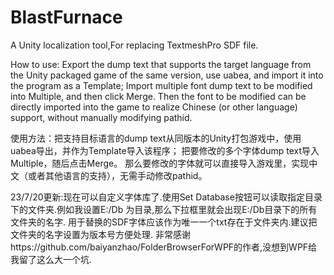
# BlastFurnace
A Unity localization tool,For replacing TextmeshPro SDF file.


How to use: Export the dump text that supports the target language from the Unity packaged game of the same version, use uabea, and import it into the program as a Template;
Import multiple font dump text to be modified into Multiple, and then click Merge.
Then the font to be modified can be directly imported into the game to realize Chinese (or other language) support, without manually modifying pathid.


使用方法：把支持目标语言的dump text从同版本的Unity打包游戏中，使用uabea导出，并作为Template导入该程序；
把要修改的多个字体dump text导入Multiple，随后点击Merge。
那么要修改的字体就可以直接导入游戏里，实现中文（或者其他语言的支持），无需手动修改pathid。

23/7/20更新:现在可以自定义字体库了.使用Set Database按钮可以读取指定目录下的文件夹.例如我设置E:/Db 为目录,那么下拉框里就会出现E:/Db目录下的所有文件夹的名字.
用于替换的SDF字体应该作为唯一一个txt存在于文件夹内.建议把文件夹的名字设置为版本号方便处理.
非常感谢https://github.com/baiyanzhao/FolderBrowserForWPF的作者,没想到WPF给我留了这么大一个坑.
